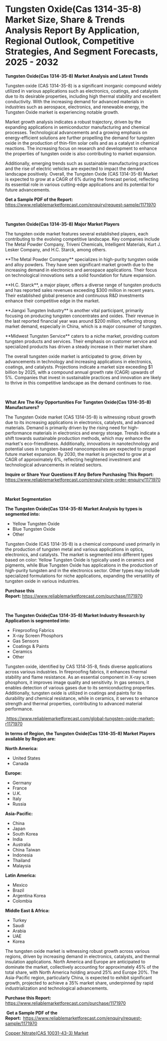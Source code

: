<p><h1>Tungsten Oxide(Cas 1314-35-8) Market Size, Share & Trends Analysis Report By Application, Regional Outlook, Competitive Strategies, And Segment Forecasts, 2025 - 2032</h1></p><p><strong>Tungsten Oxide(Cas 1314-35-8) Market Analysis and Latest Trends</strong></p>
<p><p>Tungsten oxide (CAS 1314-35-8) is a significant inorganic compound widely utilized in various applications such as electronics, coatings, and catalysts due to its desirable properties, including high thermal stability and excellent conductivity. With the increasing demand for advanced materials in industries such as aerospace, electronics, and renewable energy, the Tungsten Oxide market is experiencing notable growth. </p><p>Market growth analysis indicates a robust trajectory, driven by the expanding applications in semiconductor manufacturing and chemical processes. Technological advancements and a growing emphasis on energy-efficient solutions are further propelling the demand for tungsten oxide in the production of thin-film solar cells and as a catalyst in chemical reactions. The increasing focus on research and development to enhance the properties of tungsten oxide is also contributing to market expansion. </p><p>Additionally, emerging trends such as sustainable manufacturing practices and the rise of electric vehicles are expected to impact the demand landscape positively. Overall, the Tungsten Oxide (CAS 1314-35-8) Market is expected to grow at a CAGR of 6% during the forecast period, reflecting its essential role in various cutting-edge applications and its potential for future advancements.</p></p>
<p><strong>Get a Sample PDF of the Report:&nbsp;</strong> <a href="https://www.reliablemarketforecast.com/enquiry/request-sample/1171970?utm_campaign=3223&utm_medium=2&utm_source=Github&utm_content=ia&utm_term=03042025&utm_id=tungsten-oxidecas-1314-35-8">https://www.reliablemarketforecast.com/enquiry/request-sample/1171970</a></p>
<p>&nbsp;</p>
<p><strong>Tungsten Oxide(Cas 1314-35-8) Major Market Players</strong></p>
<p><p>The tungsten oxide market features several established players, each contributing to the evolving competitive landscape. Key companies include The Metal Powder Company, Triveni Chemicals, Intelligent Materials, Kurt J. Lesker Company, and H.C. Starck, among others.</p><p>**The Metal Powder Company** specializes in high-purity tungsten oxide and alloy powders. They have seen significant market growth due to the increasing demand in electronics and aerospace applications. Their focus on technological innovations sets a solid foundation for future expansion.</p><p>**H.C. Starck**, a major player, offers a diverse range of tungsten products and has reported sales revenues exceeding $300 million in recent years. Their established global presence and continuous R&D investments enhance their competitive edge in the market.</p><p>**Jiangxi Tungsten Industry** is another vital participant, primarily focusing on producing tungsten concentrates and oxides. Their revenue in the last reported financial year was around $200 million, reflecting strong market demand, especially in China, which is a major consumer of tungsten.</p><p>**Midwest Tungsten Service** caters to a niche market, providing custom tungsten products and services. Their emphasis on customer service and specialized products has driven a steady increase in their market share.</p><p>The overall tungsten oxide market is anticipated to grow, driven by advancements in technology and increasing applications in electronics, coatings, and catalysts. Projections indicate a market size exceeding $1 billion by 2025, with a compound annual growth rate (CAGR) upwards of 5%. Companies that invest in sustainable practices and innovation are likely to thrive in this competitive landscape as the demand continues to rise.</p></p>
<p>&nbsp;</p>
<p><strong>What Are The Key Opportunities For Tungsten Oxide(Cas 1314-35-8) Manufacturers?</strong></p>
<p><p>The Tungsten Oxide market (CAS 1314-35-8) is witnessing robust growth due to its increasing applications in electronics, catalysts, and advanced materials. Demand is primarily driven by the rising need for high-performance materials in electronics and energy storage. Trends indicate a shift towards sustainable production methods, which may enhance the market's eco-friendliness. Additionally, innovations in nanotechnology and potential uses in tungsten-based nanocomposites are expected to propel future market expansion. By 2030, the market is projected to grow at a CAGR of approximately 6%, reflecting heightened investment and technological advancements in related sectors.</p></p>
<p><strong>Inquire or Share Your Questions If Any Before Purchasing This Report:</strong> <a href="https://www.reliablemarketforecast.com/enquiry/pre-order-enquiry/1171970?utm_campaign=3223&utm_medium=2&utm_source=Github&utm_content=ia&utm_term=03042025&utm_id=tungsten-oxidecas-1314-35-8">https://www.reliablemarketforecast.com/enquiry/pre-order-enquiry/1171970</a></p>
<p>&nbsp;</p>
<p><strong>Market Segmentation</strong></p>
<p><strong>The Tungsten Oxide(Cas 1314-35-8) Market Analysis by types is segmented into:</strong></p>
<p><ul><li>Yellow Tungsten Oxide</li><li>Blue Tungsten Oxide</li><li>Other</li></ul></p>
<p><p>Tungsten Oxide (CAS 1314-35-8) is a chemical compound used primarily in the production of tungsten metal and various applications in optics, electronics, and catalysts. The market is segmented into different types based on color: Yellow Tungsten Oxide is typically used in ceramics and pigments, while Blue Tungsten Oxide has applications in the production of high-purity tungsten and in the electronics sector. Other types may include specialized formulations for niche applications, expanding the versatility of tungsten oxide in various industries.</p></p>
<p><strong>Purchase this Report:&nbsp;</strong><a href="https://www.reliablemarketforecast.com/purchase/1171970?utm_campaign=3223&utm_medium=2&utm_source=Github&utm_content=ia&utm_term=03042025&utm_id=tungsten-oxidecas-1314-35-8">https://www.reliablemarketforecast.com/purchase/1171970</a></p>
<p>&nbsp;</p>
<p><strong>The Tungsten Oxide(Cas 1314-35-8) Market Industry Research by Application is segmented into:</strong></p>
<p><ul><li>Fireproofing Fabrics</li><li>X-ray Screen Phosphors</li><li>Gas Sensors</li><li>Coatings & Paints</li><li>Ceramics</li><li>Other</li></ul></p>
<p><p>Tungsten oxide, identified by CAS 1314-35-8, finds diverse applications across various industries. In fireproofing fabrics, it enhances thermal stability and flame resistance. As an essential component in X-ray screen phosphors, it improves image quality and sensitivity. In gas sensors, it enables detection of various gases due to its semiconducting properties. Additionally, tungsten oxide is utilized in coatings and paints for its durability and chemical resistance, while in ceramics, it serves to enhance strength and thermal properties, contributing to advanced material performance.</p></p>
<p><a href="https://www.reliablemarketforecast.com/global-tungsten-oxide-market-r1171970?utm_campaign=3223&utm_medium=2&utm_source=Github&utm_content=ia&utm_term=03042025&utm_id=tungsten-oxidecas-1314-35-8">&nbsp;https://www.reliablemarketforecast.com/global-tungsten-oxide-market-r1171970</a></p>
<p><strong>In terms of Region, the Tungsten Oxide(Cas 1314-35-8) Market Players available by Region are:</strong></p>
<p>
    <p> <strong> North America: </strong>
        <ul>
            <li>United States</li>
            <li>Canada</li>
        </ul>
        </p> 
    <p> <strong> Europe: </strong>
        <ul>
            <li>Germany</li>
            <li>France</li>
            <li>U.K.</li>
            <li>Italy</li>
            <li>Russia</li>
        </ul>
        </p> 
    <p> <strong> Asia-Pacific: </strong>
        <ul>
            <li>China</li>
            <li>Japan</li>
            <li>South Korea</li>
            <li>India</li>
            <li>Australia</li>
            <li>China Taiwan</li>
            <li>Indonesia</li>
            <li>Thailand</li>
            <li>Malaysia</li>
        </ul>
        </p> 
    <p> <strong> Latin America: </strong>
        <ul>
            <li>Mexico</li>
            <li>Brazil</li>
            <li>Argentina Korea</li>
            <li>Colombia</li>
        </ul>
        </p> 
    <p> <strong> Middle East & Africa: </strong>
        <ul>
            <li>Turkey</li>
            <li>Saudi</li>
            <li>Arabia</li>
            <li>UAE</li>
            <li>Korea</li>
        </ul>
    </p>
    </p>
<p><p>The tungsten oxide market is witnessing robust growth across various regions, driven by increasing demand in electronics, catalysts, and thermal insulation applications. North America and Europe are anticipated to dominate the market, collectively accounting for approximately 45% of the total share, with North America holding around 25% and Europe 20%. The Asia-Pacific region, particularly China, is expected to exhibit significant growth, projected to achieve a 35% market share, underpinned by rapid industrialization and technological advancements.</p></p>
<p><strong>Purchase this Report: </strong><a href="https://www.reliablemarketforecast.com/purchase/1171970?utm_campaign=3223&utm_medium=2&utm_source=Github&utm_content=ia&utm_term=03042025&utm_id=tungsten-oxidecas-1314-35-8">https://www.reliablemarketforecast.com/purchase/1171970</a></p>
<p>&nbsp;<strong>Get a Sample PDF of the Report:&nbsp;&nbsp;</strong><a href="https://www.reliablemarketforecast.com/enquiry/request-sample/1171970?utm_campaign=3223&utm_medium=2&utm_source=Github&utm_content=ia&utm_term=03042025&utm_id=tungsten-oxidecas-1314-35-8">https://www.reliablemarketforecast.com/enquiry/request-sample/1171970</a></p>
<p><strong></strong></p>
<p><p><a href="https://github.com/lefiobakali/Market-Research-Report-List-1/blob/main/copper-nitratecas-10031-43-3-market.md?utm_campaign=3223&utm_medium=2&utm_source=Github&utm_content=ia&utm_term=03042025&utm_id=tungsten-oxidecas-1314-35-8">Copper Nitrate(CAS 10031-43-3) Market</a></p></p>